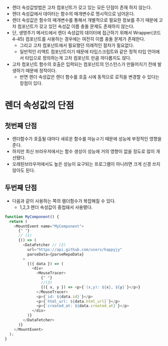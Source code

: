 - 렌더 속성값방법은 고차 컴포넌트가 갖고 있는 모든 단점이 존재 하지 않는다.
- 렌더 속성값에서 데이터는 함수의 매개변수로 명시적으로 넘어온다.
- 렌더 속성값은 함수의 매개변수를 통해서 개별적으로 필요한 정보를 주기 때문에
  고차 컴포넌트가 갖고 있던 속성값 이름 충돌 문제도 존재하지 않는다.
- 단, 생명주기 메서드에서 렌더 속성값의 데이터에 접근하기 위해서 Wrapper(코드4-45) 컴포넌트를 사용하는 경우에는 여전히 이름 충돌 문제가 존재한다.
  - 그리고 고차 컴포넌트에서 필요했던 의례적인 절차가 필요없다.
  - 일반적인 리액트 컴포넌트이기 때문에 타입스크립트와 같은 정적 타입 언어에서 타입으로 정의하는게 고차 컴포넌트 만큼 까다롭지도 않다.
- 고차 컴포넌트 함수의 호출은 입력되는 컴포넌트의 인스턴스가 만들어지기 전에 발생하기 때문에 정적이다.
  - 반면 렌더 속성값은 렌더 함수를 호출 시에 동적으로 로직을 변경할 수 있다는 장점이 있다.

# 렌더 속성값의 단점

## 첫번째 단점

- 렌더함수가 호출될 대마다 새로운 함수를 마늗ㄹ기 때문에 성능에 부정적인 영향을 준다.
- 하지만 최신 브라우저에서는 함수 생성이 성능에 거의 영향이 없을 정도로 많이 개선됐다.
- 오래된브라우저에서도 높은 성능이 요구되는 프로그램이 아니라면 크게 신경 쓰지 않아도 된다.

## 두번째 단점

- 다음과 같이 사용하는 쪽의 렘더함수가 복잡해질 수 있다.
  - 1,2,3 렌더 속성값이 중첩돼서 사용됐다.

```js
function MyComponent() {
  return (
    <MountEvent name="MyComponent">
      {" "}
      // (1)
      {() => (
        <DataFetcher // (2)
          url="https://api.github.com/users/happyjy"
          parseData={parseRepoData}
        >
          {({ data }) => (
            <div>
              <MouseTracer>
                {" "}
                //(3)
                {({ x, y }) => <p>{`(x,y): ${x}, ${y}`}</p>}
              </MouseTracer>
              <p>{`id: ${data.id}`}</p>
              <p>{`html_url: ${data.html_url}`}</p>
              <p>{`created_at: ${data.created_at}`}</p>
            </div>
          )}
        </DataFetcher>
      )}
    </MountEvent>
  );
}
```

